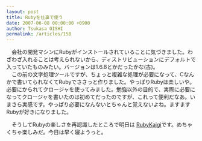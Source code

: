 ```yaml
---
layout: post
title: Rubyを仕事で使う
date: 2007-06-08 00:00:00 +0900
author: Tsukasa OISHI
permalink: /articles/158
---
```



　会社の開発マシンにRubyがインストールされていることに気づきました。わざわざ入れることは考えられないから、ディストリビューションにデフォルトで入っていたものみたい。バージョンは1.6.8とかだったかな(古)。  
　この前の文字処理ツールですが、ちょっと複雑な処理が必要になって、Cなんかで書いてられなくてRubyでささっと作りました。やっぱりRubyは楽しいや。必要にかられてクロージャを使ってみました。勉強以外の目的で、実際に必要になってクロージャを書いたのは初めてだったのですが、これって便利だなあ。いまさら実感です。やっぱり必要になんないとちゃんと覚えないよね。ますますRubyが好きになりました。  

　そうしてRubyの楽しさを再認識したところで明日は [RubyKaigi](http://jp.rubyist.net/RubyKaigi2007/)です。めちゃくちゃ楽しみだ。今日は早く寝ようっと。  

